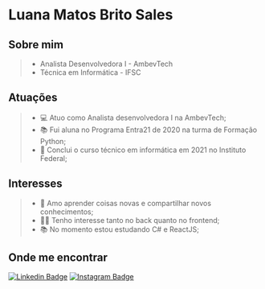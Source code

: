 # Luana Matos Brito Sales

## Sobre mim

> * Analista Desenvolvedora I - AmbevTech
> * Técnica em Informática - IFSC

## Atuações

> - :computer: Atuo como Analista desenvolvedora I na AmbevTech;
> - :books: Fui aluna no Programa Entra21 de 2020 na turma de Formação Python;
> - :school: Conclui o curso técnico em informática em 2021 no Instituto Federal;

## Interesses

> - 💖 Amo aprender coisas novas e compartilhar novos conhecimentos;
> - 👩‍💻 Tenho interesse tanto no back quanto no frontend;
> - 📚 No momento estou estudando C# e ReactJS;

## Onde me encontrar

[![Linkedin Badge](https://img.shields.io/badge/LinkedIn-0077B5?style=for-the-badge&logo=linkedin&logoColor=white)](https://www.linkedin.com/in/luana-matos-brito-sales-4253871b9/)
[![Instagram Badge](https://img.shields.io/badge/Instagram-E4405F?style=for-the-badge&logo=instagram&logoColor=white)](https://www.instagram.com/aka_luana/?hl=pt-br)
